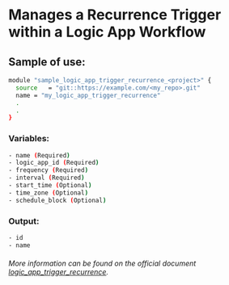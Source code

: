 # Manages a Recurrence Trigger within a Logic App Workflow

## Sample of use:

```bash
module "sample_logic_app_trigger_recurrence_<project>" {
  source   = "git::https://example.com/<my_repo>.git"
  name = "my_logic_app_trigger_recurrence"
  .
  .
}
```

### Variables:

```bash
- name (Required)
- logic_app_id (Required)
- frequency (Required)
- interval (Required)
- start_time (Optional)
- time_zone (Optional)
- schedule_block (Optional)
```

### Output:

```bash
- id
- name
```

###### More information can be found on the official document [logic_app_trigger_recurrence](https://registry.terraform.io/providers/hashicorp/azurerm/latest/docs/resources/logic_app_trigger_recurrence).